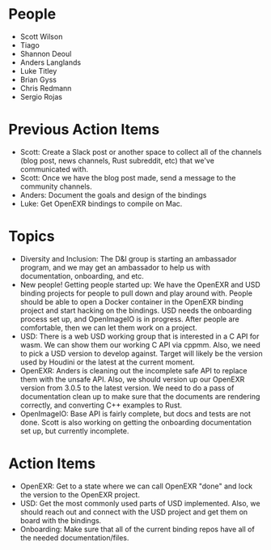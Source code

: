 People
======

- Scott Wilson
- Tiago
- Shannon Deoul
- Anders Langlands
- Luke Titley
- Brian Gyss
- Chris Redmann
- Sergio Rojas

Previous Action Items
=====================

- Scott: Create a Slack post or another space to collect all of the channels (blog post, news channels, Rust subreddit, etc) that we've communicated with.
- Scott: Once we have the blog post made, send a message to the community channels.
- Anders: Document the goals and design of the bindings
- Luke: Get OpenEXR bindings to compile on Mac.

Topics
======

- Diversity and Inclusion: The D&I group is starting an ambassador program, and we may get an ambassador to help us with documentation, onboarding, and etc.
- New people! Getting people started up: We have the OpenEXR and USD binding projects for people to pull down and play around with. People should be able to open a Docker container in the OpenEXR binding project and start hacking on the bindings. USD needs the onboarding process set up, and OpenImageIO is in progress. After people are comfortable, then we can let them work on a project.
- USD: There is a web USD working group that is interested in a C API for wasm. We can show them our working C API via cppmm. Also, we need to pick a USD version to develop against. Target will likely be the version used by Houdini or the latest at the current moment.
- OpenEXR: Anders is cleaning out the incomplete safe API to replace them with the unsafe API. Also, we should version up our OpenEXR version from 3.0.5 to the latest version. We need to do a pass of documentation clean up to make sure that the documents are rendering correctly, and converting C++ examples to Rust.
- OpenImageIO: Base API is fairly complete, but docs and tests are not done. Scott is also working on getting the onboarding documentation set up, but currently incomplete.

Action Items
============

- OpenEXR: Get to a state where we can call OpenEXR "done" and lock the version to the OpenEXR project.
- USD: Get the most commonly used parts of USD implemented. Also, we should reach out and connect with the USD project and get them on board with the bindings.
- Onboarding: Make sure that all of the current binding repos have all of the needed documentation/files.

